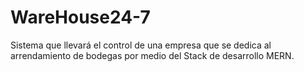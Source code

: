 # WareHouse24-7
Sistema que llevará el control de una empresa que se dedica al arrendamiento de bodegas por medio del Stack de desarrollo MERN.
